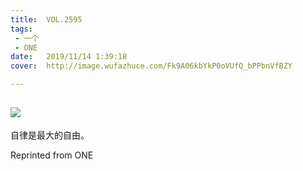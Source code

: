 ```yaml
---
title:	VOL.2595
tags:
 - 一个
 - ONE
date:	2019/11/14 1:39:18
cover:	http://image.wufazhuce.com/Fk9A06kbYkP0oVUfQ_bPPbnVfBZY

---
```

![](http://image.wufazhuce.com/Fk9A06kbYkP0oVUfQ_bPPbnVfBZY)
---

自律是最大的自由。
 
Reprinted from ONE
